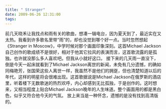```yaml
---
title: " Stranger"
date: 2009-06-26 12:31:00
tags:
---
```


前几天晓禾让我找点和雨有关的歌曲，想凑一辑电台，因为夏天到了，最近实在又太热。我看到许多歌名里带“雨”的，却也没觉到哪个好一点。当时忽然想起《Stranger in Moscow》，中学时候对那个画面印象深刻。这首Michael Jackson自己创作的歌成绩不是很好，相对于他其它拉风的表演而言，这首歌流露的是孤独。也许就没那么多人喜欢吧。但我从小就好这口。 接下来的几天雨一直没下，倒是今天一起床就看到了Michael Jackson离世的新闻，未免有几分遗憾，的确如同梅艳芳，张国荣这些人离世一样，我虽然不是他们的拥趸，但也清楚知道以后的年代，这样的明星将会很难出现。这首歌据说是Michael Jackson在俄罗斯的酒店里，听着楼下无数歌迷的热烈欢呼，内心却感到无比孤独，于是创作的。这时想来，又相当程度上贴合Michael Jackson晚年的人生味道。整个画面用的都是黑白色，似乎又符合他今天的气氛。 放上来当是一种怀念，遗憾的是没有找到高清版的。